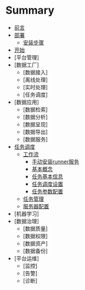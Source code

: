 # Summary

* [前言](README.md)
* [部署](部署.md)
   * [安装步骤](部署/TBDS部署.md)
* [开始](开始.md)
* [平台管理]
* [数据工厂]
   * [数据接入]
   * [离线处理]
   * [实时处理]
   * [任务调度]
* [数据应用]
   * [数据检索]
   * [数据分析]
   * [数据呈现]
   * [数据导出]
   * [数据服务]
* [任务调度](workflow/readme.md)
   * [工作流](workflow/workflow/readme.md)
      * [手动安装runner服务](workflow/workflow/addrunner.md)  
      * [基本概念](workflow/workflow/basicConcept.md)  
      * [任务基本信息](workflow/workflow/runnerBasicInfo.md)  
      * [任务调度设置](workflow/workflow/runnerCycle.md)  
      * [任务参数配置](workflow/workflow/runners.md)
   * [任务管理](workflow/tasks/readme.md)
   * [服务器配置](workflow/services/readme.md)
* [机器学习]
* [数据治理]
   * [数据质量]
   * [数据权限]
   * [数据资产]
   * [数据备份]
* [平台运维]
   * [监控]
   * [告警]
   * [诊断]
